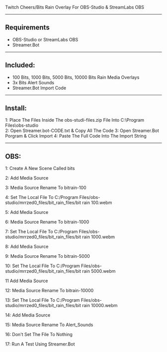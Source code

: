 Twitch Cheers/Bits Rain Overlay For OBS-Studio & StreamLabs OBS

------------
Requirements
------------
- OBS-Studio or StreamLabs OBS
- Streamer.Bot


---------
Included:
---------
- 100 Bits, 1000 Bits, 5000 Bits, 10000 Bits Rain Media Overlays
- 3x Bits Alert Sounds
- Streamer.Bot Import Code

--------
Install:
--------
1: Place The Files Inside The obs-studi-files.zip File Into C:\Program Files\obs-studio\
2: Open Streamer.bot-CODE.txt & Copy All The Code
3: Open Streamer.Bot Porgram & Click Import 
4: Paste The Full Code Into The Import String

----
OBS:
----
1: Create A New Scene Called  bits

2: Add Media Source

3: Media Source Rename To  bitrain-100

4: Set The Local File To C:/Program Files/obs-studio/mrrzed0_files/bit_rain_files/bit rain 100.webm

5: Add Media Source

6: Media Source Rename To  bitrain-1000

7: Set The Local File To C:/Program Files/obs-studio/mrrzed0_files/bit_rain_files/bit rain 1000.webm

8: Add Media Source

9: Media Source Rename To  bitrain-5000

10: Set The Local File To C:/Program Files/obs-studio/mrrzed0_files/bit_rain_files/bit rain 5000.webm

11 Add Media Source

12: Media Source Rename To  bitrain-10000

13: Set The Local File To C:/Program Files/obs-studio/mrrzed0_files/bit_rain_files/bit rain 10000.webm

14: Add Media Source

15: Media Source Rename To  Alert_Sounds

16: Don't Set The File To Nothing

17: Run A Test Using Streamer.Bot

